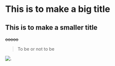 # This is to make a big title
## This is to make a smaller title
~~ooooo~~

> To be or not to be


![.]([https://media2.giphy.com/media/g7GKcSzwQfugw/200.gif](https://c.tenor.com/SgTsI0z4oHYAAAAd/gangplank.gif))
